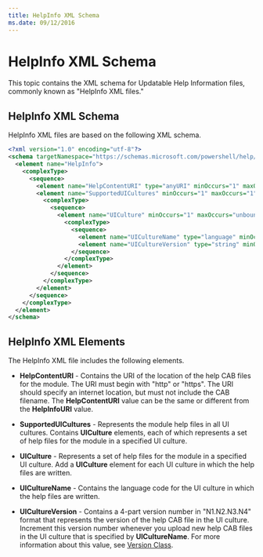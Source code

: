 ```yaml
---
title: HelpInfo XML Schema
ms.date: 09/12/2016
---
```

# HelpInfo XML Schema

This topic contains the XML schema for Updatable Help Information files, commonly known as "HelpInfo
XML files."

## HelpInfo XML Schema

HelpInfo XML files are based on the following XML schema.

```xml
<?xml version="1.0" encoding="utf-8"?>
<schema targetNamespace="https://schemas.microsoft.com/powershell/help/2010/05" xmlns="http://www.w3.org/2001/XMLSchema">
  <element name="HelpInfo">
    <complexType>
      <sequence>
        <element name="HelpContentURI" type="anyURI" minOccurs="1" maxOccurs="1" />
        <element name="SupportedUICultures" minOccurs="1" maxOccurs="1">
          <complexType>
            <sequence>
              <element name="UICulture" minOccurs="1" maxOccurs="unbounded">
                <complexType>
                  <sequence>
                    <element name="UICultureName" type="language" minOccurs="1" maxOccurs="1" />
                    <element name="UICultureVersion" type="string" minOccurs="1" maxOccurs="1" />
                  </sequence>
                </complexType>
              </element>
            </sequence>
          </complexType>
        </element>
      </sequence>
    </complexType>
  </element>
</schema>
```

## HelpInfo XML Elements

The HelpInfo XML file includes the following elements.

- **HelpContentURI** - Contains the URI of the location of the help CAB files for the module. The
  URI must begin with "http" or "https". The URI should specify an internet location, but must not
  include the CAB filename. The **HelpContentURI** value can be the same or different from the
  **HelpInfoURI** value.

- **SupportedUICultures** - Represents the module help files in all UI cultures. Contains
  **UICulture** elements, each of which represents a set of help files for the module in a specified
  UI culture.

- **UICulture** - Represents a set of help files for the module in a specified UI culture. Add a
  **UICulture** element for each UI culture in which the help files are written.

- **UICultureName** - Contains the language code for the UI culture in which the help files are
  written.

- **UICultureVersion** - Contains a 4-part version number in "N1.N2.N3.N4" format that represents
  the version of the help CAB file in the UI culture. Increment this version number whenever you
  upload new help CAB files in the UI culture that is specified by **UICultureName**. For more
  information about this value, see [Version Class](/dotnet/api/system.version).
